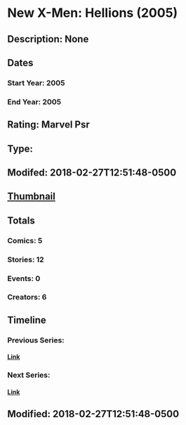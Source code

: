 # New X-Men: Hellions (2005)
## Description: None
## Dates
### Start Year: 2005
### End Year: 2005
## Rating: Marvel Psr
## Type: 
## Modifed: 2018-02-27T12:51:48-0500
## [Thumbnail](http://i.annihil.us/u/prod/marvel/i/mg/a/e0/5a959a8d9fe96.jpg)
## Totals
### Comics: 5
### Stories: 12
### Events: 0
### Creators: 6
## Timeline
### Previous Series: 
#### [Link]()
### Next Series: 
#### [Link]()
## Modified: 2018-02-27T12:51:48-0500